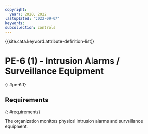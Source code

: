 ```yaml
---
copyright:
  years: 2020, 2022
lastupdated: "2022-09-07"
keywords: 
subcollection: controls
---
```



{{site.data.keyword.attribute-definition-list}}


# PE-6 (1) - Intrusion Alarms / Surveillance Equipment
{: #pe-6.1}

## Requirements
{: #requirements}

The organization monitors physical intrusion alarms and surveillance equipment.



